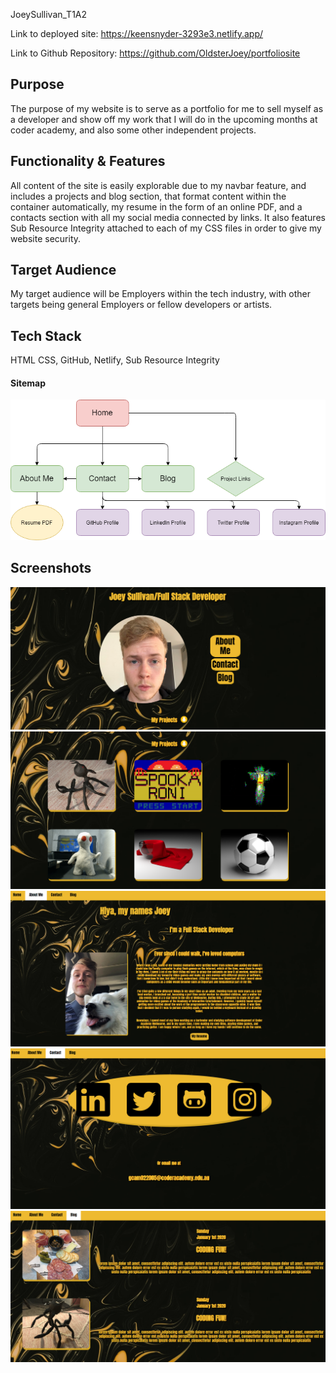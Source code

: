 JoeySullivan_T1A2

Link to deployed site: https://keensnyder-3293e3.netlify.app/ 

Link to Github Repository: https://github.com/OldsterJoey/portfoliosite

## Purpose
The purpose of my website is to serve as a portfolio for me to sell myself as a developer and show off my work that I will do in the upcoming months at coder academy, and also some other independent projects.

## Functionality & Features
All content of the site is easily explorable due to my navbar feature, and includes a projects and blog section, that format content within the container automatically, my resume in the form of an online PDF, and a contacts section with all my social media connected by links. It also features Sub Resource Integrity attached to each of my CSS files in order to give my website security.

## Target Audience
My target audience will be Employers within the tech industry, with other targets being general Employers or fellow developers or artists.

## Tech Stack

HTML
CSS, GitHub, Netlify, Sub Resource Integrity

#### Sitemap
![Img of sitemap](docs/sitemap.png)

## Screenshots
![Screenshot](docs/indexscreen.png)
![Screenshot](docs/projectsscreen.png)
![Screenshot](docs/aboutmescreen.png)
![Screenshot](docs/contactscreen.png)
![Screenshot](docs/blogscreen.png)
